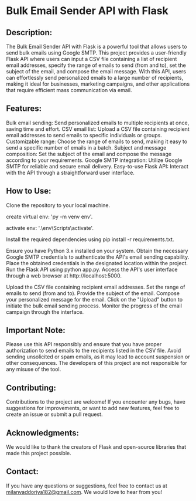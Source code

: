 # Bulk Email Sender API with Flask

## Description:
The Bulk Email Sender API with Flask is a powerful tool that allows users to send bulk emails using Google SMTP. This project provides a user-friendly Flask API where users can input a CSV file containing a list of recipient email addresses, specify the range of emails to send (from and to), set the subject of the email, and compose the email message.
With this API, users can effortlessly send personalized emails to a large number of recipients, making it ideal for businesses, marketing campaigns, and other applications that require efficient mass communication via email.

## Features:

Bulk email sending: Send personalized emails to multiple recipients at once, saving time and effort.
CSV email list: Upload a CSV file containing recipient email addresses to send emails to specific individuals or groups.
Customizable range: Choose the range of emails to send, making it easy to send a specific number of emails in a batch.
Subject and message composition: Set the subject of the email and compose the message according to your requirements.
Google SMTP integration: Utilize Google SMTP for reliable and secure email delivery.
Easy-to-use Flask API: Interact with the API through a straightforward user interface.

## How to Use:

Clone the repository to your local machine.

create virtual env: 'py -m venv env'.

activate env: '.\env\Scripts\activate'.

Install the required dependencies using pip install -r requirements.txt.

Ensure you have Python 3.x installed on your system.
Obtain the necessary Google SMTP credentials to authenticate the API's email sending capability.
Place the obtained credentials in the designated location within the project.
Run the Flask API using python app.py.
Access the API's user interface through a web browser at http://localhost:5000.

Upload the CSV file containing recipient email addresses.
Set the range of emails to send (from and to).
Provide the subject of the email.
Compose your personalized message for the email.
Click on the "Upload" button to initiate the bulk email sending process.
Monitor the progress of the email campaign through the interface.

## Important Note:
Please use this API responsibly and ensure that you have proper authorization to send emails to the recipients listed in the CSV file. Avoid sending unsolicited or spam emails, as it may lead to account suspension or other consequences. The developers of this project are not responsible for any misuse of the tool.

## Contributing:
Contributions to the project are welcome! If you encounter any bugs, have suggestions for improvements, or want to add new features, feel free to create an issue or submit a pull request.

## Acknowledgments:
We would like to thank the creators of Flask and open-source libraries that made this project possible.

## Contact:
If you have any questions or suggestions, feel free to contact us at milanvaddoriya182@gmail.com. We would love to hear from you!

